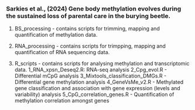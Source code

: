 ### Sarkies et al., (2024) Gene body methylation evolves during the sustained loss of parental care in the burying beetle.

1. BS_processing - contains scripts for trimming, mapping and quantification of methylation data.
    
3. RNA_processing - contains scripts for trimpping, mapping and quantification of RNA sequencing data.
   
5. R_scripts - contains scripts for analysing methylation and transcriptomic data.
   1_RNA_xpsn_Deseq2.R: RNA-seq analysis
   2_Cpg_evol.R - Differential mCpG analysis
   3_Mixtools_classification_DMGs.R - Differential gene methylation analysis
   4_GeneVsMe_v2.R - Methylated gene classification and association with gene expression (levels and variability) analysis
   5_CpG_correlation_genes.R - Quantification of methylation correlation amongst genes



